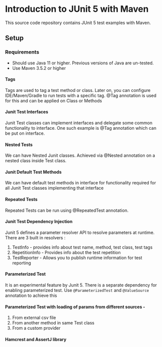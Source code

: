 # Introduction to JUnit 5 with Maven

This source code repository contains JUnit 5 test examples with Maven.

## Setup
### Requirements
* Should use Java 11 or higher. Previous versions of Java are un-tested.
* Use Maven 3.5.2 or higher

#### Tags 
Tags are used to tag a test method or class. Later on, you can configure IDE/Maven/Gradle to run tests with 
a specific tag. @Tag annotation is used for this and can be applied on Class or Methods

#### Junit Test Interfaces
Junit Test classes can implement interfaces and delegate some common functionality to interface. 
One such example is @Tag annotation which can be put on interface.

#### Nested Tests
We can have Nested Junit classes. Achieved via @Nested annotation on a nested class inside Test class.

#### Junit Default Test Methods
We can have default test methods in interface for functionality required for all Junit Test classes
implementing that interface

#### Repeated Tests
Repeated Tests can be run using @RepeatedTest annotation. 

#### Junit Test Dependency Injection
Junit 5 defines a parameter resolver API to resolve parameters at runtime. There are 3 built in resolvers :
1. TestInfo - provides info about test name, method, test class, test tags
2. RepetitionInfo - Provides info about the test repetition
3. TestReporter - Allows you to publish runtime information for test reporting

#### Parameterized Test
It is an experimental feature by Junit 5. There is a separate dependency for enabling parameterized test.
Use `@ParameterizedTest` and `@ValueSource` annotation to achieve this

#### Parameterized Test with loading of params from different sources - 
1. From external csv file
2. From another method in same Test class
3. From a custom provider

#### Hamcrest and AssertJ library





